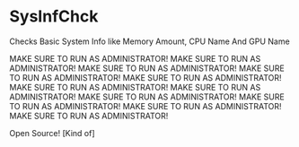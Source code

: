 # SysInfChck
Checks Basic System Info like Memory Amount, CPU Name And GPU Name

MAKE SURE TO RUN AS ADMINISTRATOR!
MAKE SURE TO RUN AS ADMINISTRATOR!
MAKE SURE TO RUN AS ADMINISTRATOR!
MAKE SURE TO RUN AS ADMINISTRATOR!
MAKE SURE TO RUN AS ADMINISTRATOR!
MAKE SURE TO RUN AS ADMINISTRATOR!
MAKE SURE TO RUN AS ADMINISTRATOR!
MAKE SURE TO RUN AS ADMINISTRATOR!
MAKE SURE TO RUN AS ADMINISTRATOR!
MAKE SURE TO RUN AS ADMINISTRATOR!
MAKE SURE TO RUN AS ADMINISTRATOR!

Open Source! [Kind of]
